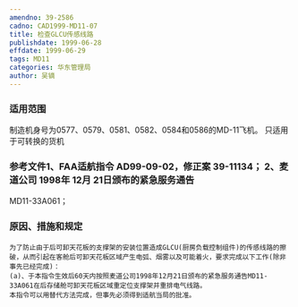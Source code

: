 ```yaml
---
amendno: 39-2586
cadno: CAD1999-MD11-07
title: 检查GLCU传感线路
publishdate: 1999-06-28
effdate: 1999-06-29
tags: MD11
categories: 华东管理局
author: 吴镝
---
```


### 适用范围 
制造机身号为0577、0579、0581、0582、0584和0586的MD-11飞机。    只适用于可转换的货机

### 参考文件1、FAA适航指令 AD99-09-02，修正案 39-11134； 2、麦道公司 1998年 12月 21日颁布的紧急服务通告 
MD11-33A061；

### 原因、措施和规定 
    为了防止由于后可卸天花板的支撑架的安装位置造成GLCU(厨房负载控制组件)的传感线路的擦破，从而引起在客舱后可卸天花板区域产生电弧、烟雾以及可能着火，要求完成以下工作(除非事先已经完成)： 
    (a)、于本指令生效后60天内按照麦道公司1998年12月21日颁布的紧急服务通告MD11-33A061在后存储舱可卸天花板区域重定位支撑架并重排电气线路。 
    本指令可以用替代方法完成，但事先必须得到适航当局的批准。
